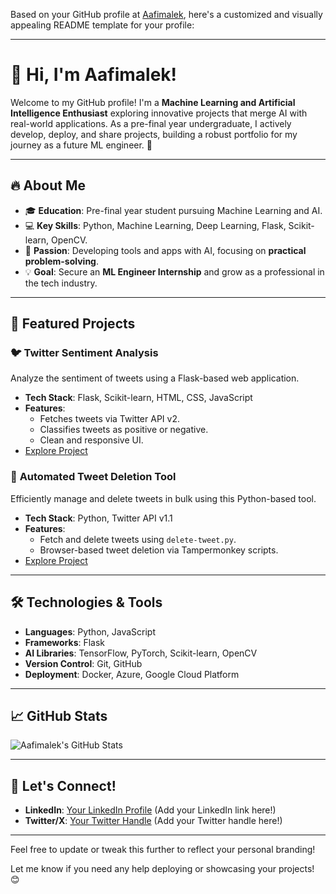 Based on your GitHub profile at [Aafimalek](https://github.com/Aafimalek), here's a customized and visually appealing README template for your profile:

---

# 👋 Hi, I'm Aafimalek!

Welcome to my GitHub profile! I'm a **Machine Learning and Artificial Intelligence Enthusiast** exploring innovative projects that merge AI with real-world applications. As a pre-final year undergraduate, I actively develop, deploy, and share projects, building a robust portfolio for my journey as a future ML engineer. 🌟

---

## 🔥 About Me
- 🎓 **Education**: Pre-final year student pursuing Machine Learning and AI.
- 💻 **Key Skills**: Python, Machine Learning, Deep Learning, Flask, Scikit-learn, OpenCV.
- 🚀 **Passion**: Developing tools and apps with AI, focusing on **practical problem-solving**.
- 💡 **Goal**: Secure an **ML Engineer Internship** and grow as a professional in the tech industry.

---

## 📂 Featured Projects

### 🐦 **Twitter Sentiment Analysis**
Analyze the sentiment of tweets using a Flask-based web application.
- **Tech Stack**: Flask, Scikit-learn, HTML, CSS, JavaScript
- **Features**:
  - Fetches tweets via Twitter API v2.
  - Classifies tweets as positive or negative.
  - Clean and responsive UI.
- [Explore Project](https://github.com/Aafimalek/Tweet_sentiment_analysis)

### 🔄 **Automated Tweet Deletion Tool**
Efficiently manage and delete tweets in bulk using this Python-based tool.
- **Tech Stack**: Python, Twitter API v1.1
- **Features**:
  - Fetch and delete tweets using `delete-tweet.py`.
  - Browser-based tweet deletion via Tampermonkey scripts.
- [Explore Project](https://github.com/Aafimalek/automated_delete_tweets)

---

## 🛠️ Technologies & Tools
- **Languages**: Python, JavaScript
- **Frameworks**: Flask
- **AI Libraries**: TensorFlow, PyTorch, Scikit-learn, OpenCV
- **Version Control**: Git, GitHub
- **Deployment**: Docker, Azure, Google Cloud Platform

---

## 📈 GitHub Stats
![Aafimalek's GitHub Stats](https://github-readme-stats.vercel.app/api?username=Aafimalek&show_icons=true&theme=radical)

---

## 🤝 Let's Connect!
- **LinkedIn**: [Your LinkedIn Profile](#) (Add your LinkedIn link here!)
- **Twitter/X**: [Your Twitter Handle](https://twitter.com/YourHandle) (Add your Twitter handle here!)

---

Feel free to update or tweak this further to reflect your personal branding!

Let me know if you need any help deploying or showcasing your projects! 😊
